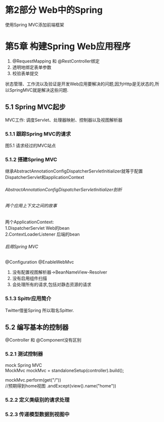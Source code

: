 # 第2部分 Web中的Spring
使用Spring MVC添加前端框架
# 第5章 构建Spring Web应用程序
1. @RequestMapping 和 @RestController绑定
2. 透明地绑定表单参数
3. 校验表单提交

状态管理、工作流以及验证是开发Web应用要解决的问题,因为Http是无状态的,所以SpringMVC就是解决这些问题.  
## 5.1 Spring MVC起步
MVC工作: 调度Servlet、处理器映射、控制器以及视图解析器

### 5.1.1 跟踪Spring MVC的请求
图5.1 请求经过的MVC站点

### 5.1.2 搭建Spring MVC
继承AbstractAnnotationConfigDispatcherServletInitializer就等于配置 DispatcherServlet和applicationContext

###### AbstractAnnotationConfigDispatcherServletInitializer剖析
###### 两个应用上下文之间的故事
两个ApplicationContext:  
1.DispatcherServlet Web的bean  
2.ContextLoaderListener 后端的bean  
###### 启用Spring MVC
@Configuration @EnableWebMvc  
1. 没有配置视图解析器->BeanNameView-Resolver
2. 没有启用组件扫描
3. 会处理所有的请求,包括对静态资源的请求

### 5.1.3 Spittr应用简介
Twitter借鉴Spring 所以取名Spitter.

## 5.2 编写基本的控制器
@Controller 和 @Component没有区别
### 5.2.1 测试控制器
mock Spring MVC  
MockMvc mockMvc = standaloneSetup(controller).build();  

mockMvc.perform(get("/"))  
        //预期得到home视图
        .andExcept(view().name("home"))
        
### 5.2.2 定义类级别的请求处理

### 5.2.3 传递模型数据到视图中
